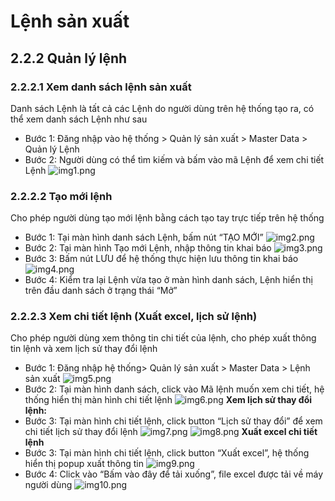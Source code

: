# Lệnh sản xuất

## 2.2.2 Quản lý lệnh

### 2.2.2.1 Xem danh sách lệnh sản xuất

Danh sách Lệnh là tất cả các Lệnh do người dùng trên hệ thống tạo ra, có thể xem danh sách Lệnh như sau

- Bước 1: Đăng nhập vào hệ thống > Quản lý sản xuất > Master Data > Quản lý Lệnh
- Bước 2: Người dùng có thể tìm kiếm và bấm vào mã Lệnh để xem chi tiết Lệnh
  ![img1.png](/img/Workorder/img1.png)

### 2.2.2.2 Tạo mới lệnh

Cho phép người dùng tạo mới lệnh bằng cách tạo tay trực tiếp trên hệ thống

- Bước 1: Tại màn hình danh sách Lệnh, bấm nút “TẠO MỚI”
  ![img2.png](/img/Workorder/img2.png)
- Bước 2: Tại màn hình Tạo mới Lệnh, nhập thông tin khai báo
  ![img3.png](/img/Workorder/img3.png)
- Bước 3: Bấm nút LƯU để hệ thống thực hiện lưu thông tin khai báo
  ![img4.png](/img/Workorder/img4.png)
- Bước 4: Kiểm tra lại Lệnh vừa tạo ở màn hình danh sách, Lệnh hiển thị trên đầu danh sách ở trạng thái “Mở”

### 2.2.2.3 Xem chi tiết lệnh (Xuất excel, lịch sử lệnh)

Cho phép người dùng xem thông tin chi tiết của lệnh, cho phép xuất thông tin lệnh và xem lịch sử thay đổi lệnh

- Bước 1: Đăng nhập hệ thống> Quản lý sản xuất > Master Data > Lệnh sản xuất
  ![img5.png](/img/Workorder/img5.png)
- Bước 2: Tại màn hình danh sách, click vào Mã lệnh muốn xem chi tiết, hệ thống hiển thị màn hình chi tiết lệnh
  ![img6.png](/img/Workorder/img6.png)
  **Xem lịch sử thay đổi lệnh:**
- Bước 3: Tại màn hình chi tiết lệnh, click button “Lịch sử thay đổi” để xem chi tiết lịch sử thay đổi lệnh
  ![img7.png](/img/Workorder/img7.png)
  ![img8.png](/img/Workorder/img8.png)
  **Xuất excel chi tiết lệnh**
- Bước 3: Tại màn hình chi tiết lệnh, click button “Xuất excel”, hệ thống hiển thị popup xuất thông tin
  ![img9.png](/img/Workorder/img9.png)
- Bước 4: Click vào “Bấm vào đây để tải xuống”, file excel được tải về máy người dùng
  ![img10.png](/img/Workorder/img10.png)
